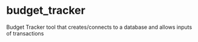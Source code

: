 # budget_tracker
Budget Tracker tool that creates/connects to a database and allows inputs of transactions
